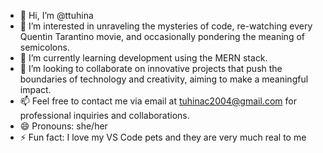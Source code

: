 - 👋 Hi, I’m @ttuhina 
- 👀 I’m interested in unraveling the mysteries of code, re-watching every Quentin Tarantino movie, and occasionally pondering the meaning of semicolons.
- 🌱 I’m currently learning development using the MERN stack.
- 💞️ I’m looking to collaborate on innovative projects that push the boundaries of technology and creativity, aiming to make a meaningful impact.
- 📫 Feel free to contact me via email at tuhinac2004@gmail.com for professional inquiries and collaborations.
- 😄 Pronouns: she/her
- ⚡ Fun fact:  I love my VS Code pets and they are very much real to me 


<!---
ttuhina/ttuhina is a ✨ special ✨ repository because its `README.md` (this file) appears on your GitHub profile.
You can click the Preview link to take a look at your changes.
--->
